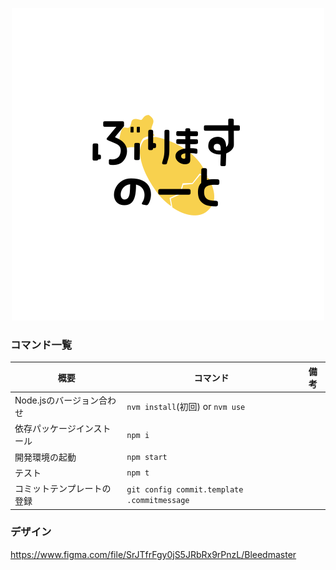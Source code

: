 <div align="center">

![logo](./src/assets/images/logo.svg)

</div>

### コマンド一覧

| 概要                       | コマンド                                    | 備考 |
| -------------------------- | ------------------------------------------- | ---- |
| Node.jsのバージョン合わせ  | `nvm install`(初回) or `nvm use`            |
| 依存パッケージインストール | `npm i`                                     |
| 開発環境の起動             | `npm start`                                 |
| テスト                     | `npm t`                                     |
| コミットテンプレートの登録 | `git config commit.template .commitmessage` |

### デザイン

<https://www.figma.com/file/SrJTfrFgy0jS5JRbRx9rPnzL/Bleedmaster>